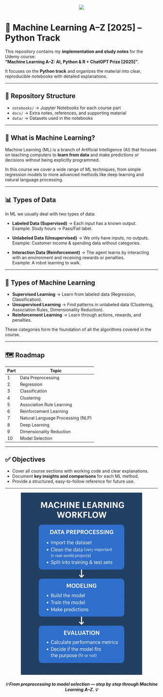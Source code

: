 <p align="center">
  <img src="https://freight.cargo.site/w/1200/i/2fcf8fc6613f3eb693a5d49bebc7f05c71a2fb41dc50c5f76e3dd0fc739c3e4f/machine-learning.gif" width="600"/>
</p>

# 🚀 Machine Learning A–Z [2025] – Python Track

This repository contains my **implementation and study notes** for the Udemy course:  
**“Machine Learning A–Z: AI, Python & R + ChatGPT Prize [2025]”**.  

It focuses on the **Python track** and organizes the material into clear, reproducible notebooks with detailed explanations.

---

## 📂 Repository Structure
- `notebooks/` → Jupyter Notebooks for each course part  
- `docs/` → Extra notes, references, and supporting material  
- `data/` → Datasets used in the notebooks  

---

## 📖 What is Machine Learning?

Machine Learning (ML) is a branch of Artificial Intelligence (AI) that focuses on teaching computers to **learn from data** and make predictions or decisions without being explicitly programmed.  

In this course we cover a wide range of ML techniques, from simple regression models to more advanced methods like deep learning and natural language processing.  

---

## 📊 Types of Data

In ML we usually deal with two types of data:  

- **Labeled Data (Supervised)** → Each input has a known output.  
  Example: Study hours → Pass/Fail label.  

- **Unlabeled Data (Unsupervised)** → We only have inputs, no outputs.  
  Example: Customer income & spending data without categories.  

- **Interaction Data (Reinforcement)** → The agent learns by interacting with an environment and receiving rewards or penalties.  
  Example: A robot learning to walk.  

---

## 🌱 Types of Machine Learning

- **Supervised Learning** → Learn from labeled data (Regression, Classification).  
- **Unsupervised Learning** → Find patterns in unlabeled data (Clustering, Association Rules, Dimensionality Reduction).  
- **Reinforcement Learning** → Learn through actions, rewards, and penalties.  

These categories form the foundation of all the algorithms covered in the course.

---

## 🗺️ Roadmap

| Part | Topic | 
|------|--------|
| 1 | Data Preprocessing 
| 2 | Regression
| 3 | Classification 
| 4 | Clustering
| 5 | Association Rule Learning 
| 6 | Reinforcement Learning 
| 7 | Natural Language Processing (NLP) 
| 8 | Deep Learning 
| 9 | Dimensionality Reduction
| 10 | Model Selection 

---

## ✅ Objectives

- Cover all course sections with working code and clear explanations.  
- Document **key insights and comparisons** for each ML method.  
- Provide a structured, easy-to-follow reference for future use.  

---

<p align="center">
  <img src="docs\ML Workflow.png" width="400"/>
</p>

<h5 align="center">
  💡 <i>From preprocessing to model selection — step by step through Machine Learning A–Z.</i> 💡
</h5>

